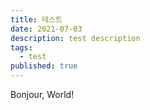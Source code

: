 ```yaml
---
title: 테스트
date: 2021-07-03
description: test description
tags:
  - test
published: true
---
```


Bonjour, World!